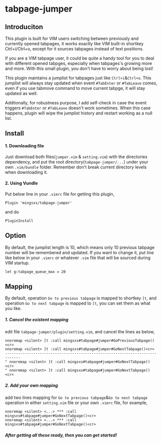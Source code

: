 # tabpage-jumper

## Introduciton

This plugin is built for VIM users switching between previously and currently opened tabpages, it works exactly like VIM built-in shortkey Ctrl+i/Ctrl+o, except for it sources tabpages instead of text positions.     
    
If you are a VIM tabpage user, it could be quite a handy tool for you to deal with different opened tabpges, especially when tabpages's growing more and more. With this small plugin, you don't have to worry about being lost!    
    
This plugin maintains a jumplist for tabpages just like `Ctrl+i`&`Ctrl+o`. This jumplist will always stay updated when event `#TabEnter` or `#TabLeave` comes, even if you use tabmove command to move current tabpge, it will stay updated as well.  
    
Addtionally, for robustness purpose, I add self-check in case the event triggers `#TabEnter` or `#TabLeave` doesn't work sometimes. When this case happens, plugin will wipe the jumplist history and restart working as a null list.   

## Install
#### 1. Downloading file
Just download both files(`jumper.vim` & `setting.vim`) with the directories dependency, and put the root directory(`tabpage-jumper/...`) under your own `.vim/bundle` folder. Remember don't break current directory levels when downloading it.

#### 2. Using Vundle
Put below line in your `.vimrc` file for getting this plugin,  

`Plugin 'mingsxs/tabpage-jumper'`    

and do   

`PluginInstall`   


## Option
By default, the jumplist length is 10, which means only 10 previous tabpage number will be remembered and updated. If you want to change it, put line like below in your `.vimrc` or whatever `.vim` file that will be sourced during VIM startup.  

`let g:tabpage_queue_max = 20`    


## Mapping
By default, operation `Go to previous tabpage` is mapped to shortkey `[t`, and operation `Go to next tabpage` is mapped to `[t`, you can set them as what you like.   

##### 1. Cancel the existent mapping
edit file `tabpage-jumper/plugin/setting.vim`, and cancel the lines as below,   

```
nnoremap <silent> [t :call mingsxs#tabpage#jumper#GoPreviousTabpage()<cr>     
nnoremap <silent> ]t :call mingsxs#tabpage#jumper#GoNextTabpage()<cr>     
-----------------------------------------------------------------------------     
" nnoremap <silent> ]t :call mingsxs#tabpage#jumper#GoNextTabpage()<cr>    
" nnoremap <silent> ]t :call mingsxs#tabpage#jumper#GoNextTabpage()<cr>     
```


##### 2. Add your own mapping
add two lines mapping for `Go to previous tabpage`&`Go to next tabpage` operation in either `setting.vim` file or your own `.vimrc` file, for example,   

```
nnoremap <silent> <...> *** :call mingsxs#tabpage#jumper#GoNextTabpage()<cr>    
nnoremap <silent> <...> *** :call mingsxs#tabpage#jumper#GoNextTabpage()<cr>    
```
  
##### After getting all these ready, then you can get started!
